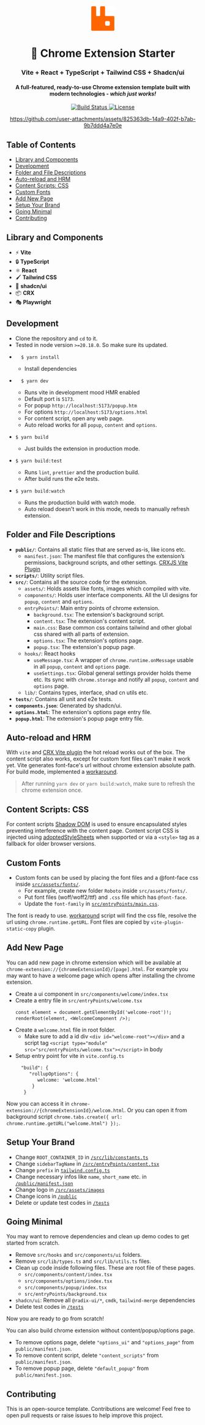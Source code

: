 <div align="center">

<img src="src/assets/images/icon128.png" width="64"/>

# 🚀 Chrome Extension Starter 
### Vite + React + TypeScript + Tailwind CSS + Shadcn/ui
#### A full-featured, ready-to-use Chrome extension template built with modern technologies - *which just works!*

<p align="center">
    <a href="https://github.com/ahmed-dinar/chrome-extension-react-vite-tailwind-boilerplate/actions">
      <img src="https://img.shields.io/github/actions/workflow/status/ahmed-dinar/chrome-extension-react-vite-tailwind-boilerplate/ci.yml?branch=main" alt="Build Status">
    </a>
  <a href="https://github.com/ahmed-dinar/chrome-extension-react-vite-tailwind-boilerplate/blob/main/LICENSE">
    <img src="https://img.shields.io/github/license/ahmed-dinar/chrome-extension-react-vite-tailwind-boilerplate" alt="License">
  </a>
</p>

https://github.com/user-attachments/assets/825363db-14a9-402f-b7ab-9b7ddd4a7e0e

</div>

## Table of Contents

- [Library and Components](#libraryComponents)
- [Development](#development)
- [Folder and File Descriptions](#folders)
- [Auto-reload and HRM](#hrm)
- [Content Scripts: CSS](#content)
- [Custom Fonts](#fonts)
- [Add New Page](#newPage)
- [Setup Your Brand](#branding)
- [Going Minimal](#minimal)
- [Contributing](#contributing)

## Library and Components <a name="libraryComponents"></a>
- ⚡ **Vite**
- 🔒 **TypeScript**
- ⚛️ **React**
- 🖌️ **Tailwind CSS**
- 🌸 **shadcn/ui**
- 📦 **CRX**
- 🎭 **Playwright**

## Development <a name="development"></a>

- Clone the repository and `cd` to it.
- Tested in node version `>=20.18.0`. So make sure its updated.
- ```
    $ yarn install
  ```
  - Install dependencies
- ```
    $ yarn dev
  ```
  - Runs vite in development mood HMR enabled
  - Default port is `5173`.
  - For popup `http://localhost:5173/popup.htm`
  - For options `http://localhost:5173/options.html`
  - For content script, open any web page.
  - Auto reload works for all `popup`, `content` and `options`.
- ```
  $ yarn build
  ```
  - Just builds the extension in production mode.
- ```
  $ yarn build:test
  ```
  - Runs `lint`, `prettier` and the production build.
  - After build runs the e2e tests.
- ```
  $ yarn build:watch
  ```
  - Runs the production build with watch mode.
  - Auto reload doesn't work in this mode, needs to manually refresh extension.

## Folder and File Descriptions <a name="folders"></a>

- **`public/`**: Contains all static files that are served as-is, like icons etc.
    - `manifest.json`: The manifest file that configures the extension’s permissions, background scripts, and other settings. [CRXJS Vite Plugin](https://crxjs.dev/vite-plugin)
- **`scripts/`**: Utility script files.
- **`src/`**: Contains all the source code for the extension.
    - `assets/`: Holds assets like fonts, images which compiled with vite.
    - `components/`: Holds user interface components. All the UI designs for `popup`, `content` and `options`.
    - `entryPoints/`: Main entry points of chrome extension.
      - `background.tsx`: The extension's background script.
      - `content.tsx`: The extension's content script.
      - `main.css`: Base common css contains tailwind and other global css shared with all parts of extension.
      - `options.tsx`: The extension's options page.
      - `popup.tsx`: The extension's popup page.
    - `hooks/`: React hooks
      - `useMessage.tsx`: A wrapper of `chrome.runtime.onMessage` usable in all `popup`, `content` and `options` page.
      - `useSettings.tsx`: Global general settings provider holds theme etc. Its sync with `chrome.storage` and notify all `popup`, `content` and `options` page.
    - `lib/`: Contains types, interface, shad cn utils etc.
- **`tests/`**: Contains all unit and e2e tests.
- **`components.json`**: Generated by shadcn/ui.
- **`options.html`**: The extension's options page entry file.
- **`popup.html`**: The extension's popup page entry file.

## Auto-reload and HRM <a name="hrm"></a>

With `vite` and [CRX Vite plugin](https://crxjs.dev/vite-plugin) the hot reload works out of the box. The content script also works, except for custom font files can't make it work yet.
Vite generates font-face's url without chrome extension absolute path. For build mode, implemented a [workaround](./src/entryPoints/render/render-font.tsx).
> After running `yarn dev` or `yarn build:watch`, make sure to refresh the chrome extension once.

## Content Scripts: CSS <a name="content"></a>

For content scripts [Shadow DOM](https://developer.mozilla.org/en-US/docs/Web/API/Web_components/Using_shadow_DOM) is used to ensure encapsulated styles preventing interference with the content page.
Content script CSS is injected using [adoptedStyleSheets](https://developer.mozilla.org/en-US/docs/Web/API/Document/adoptedStyleSheets) when supported or via a `<style>` tag as a fallback for older browser versions.


## Custom Fonts <a name="fonts"></a>

* Custom fonts can be used by placing the font files and a @font-face css inside [`src/assets/fonts/`](./src/assets/fonts). 
  * For example, create new folder `Roboto` inside `src/assets/fonts/`.
  * Put font files (woff/woff2/ttf) and `.css` file which has `@font-face`.
  * Update the `font-family` in [`src/entryPoints/main.css`](./src/entryPoints/main.css).

The font is ready to use. [workaround](./src/entryPoints/render/render-font.tsx) script will find the css file, resolve the url using `chrome.runtime.getURL`. 
Font files are copied by `vite-plugin-static-copy` plugin.


## Add New Page <a name="newPage"></a>

You can add new page in chrome extension which will be available at `chrome-extension://{chromeExtensionId}/[page].html`.
For example you may want to have a welcome page which opens after installing the chrome extension.

* Create a ui component in `src/components/welcome/index.tsx`
* Create a entry file in `src/entryPoints/welcome.tsx`
    ```
    const element = document.getElementById('welcome-root')!;
    renderRoot(element, <WelcomeComponent />);
    ```
* Create a `welcome.html` file in root folder.
    * Make sure to add a id div `<div id="welcome-root"></div>` and a script tag `<script type="module" src="src/entryPoints/welcome.tsx"></script>` in body
* Setup entry point for vite in `vite.config.ts`
  ```
    "build": {
       "rollupOptions": {
          welcome: 'welcome.html'
        }
     }
  ```

Now you can access it in `chrome-extension://{chromeExtensionId}/welcom.html`. Or you can open it from background script `chrome.tabs.create({ url: chrome.runtime.getURL("welcome.html") });`.

## Setup Your Brand <a name="branding"></a>

- Change `ROOT_CONTAINER_ID` in [`/src/lib/constants.ts`](./src/lib/constants.ts)
- Change `sidebarTagName` in [`/src/entryPoints/content.tsx`](./src/entryPoints/content.tsx)
- Change `prefix` in [`tailwind.config.ts`](./tailwind.config.ts)
- Change necessary infos like `name`, `short_name` etc. in [`/public/manifest.json`](./public/manifest.json)
- Change logo in [`/src/assets/images`](./src/assets/images)
- Change icons in [`/public`](./public)
- Delete or update test codes in [`/tests`](./tests)

## Going Minimal <a name="minimal"></a>

You may want to remove dependencies and clean up demo codes to get started from scratch. 

- Remove `src/hooks` and `src/components/ui` folders.
- Remove `src/lib/types.ts` and `src/lib/utils.ts` files.
- Clean up code inside following files. These are root file of these pages.
  - `src/components/content/index.tsx`
  - `src/components/options/index.tsx`
  - `src/components/popup/index.tsx`
  - `src/entryPoints/background.tsx`
- `shadcn/ui`: Remove all `@radix-ui/*`, `cmdk`, `tailwind-merge` dependencies
- Delete test codes in [`/tests`](./tests)

Now you are ready to go from scratch!

You can also build chrome extension without content/popup/options page.

- To remove options page, delete `"options_ui"` and `"options_page"` from `public/manifest.json`.
- To remove content script, delete `"content_scripts"` from `public/manifest.json`.
- To remove popup page, delete `"default_popup"` from `public/manifest.json`.

## Contributing <a name="contributing"></a>

This is an open-source template. Contributions are welcome!
Feel free to open pull requests or raise issues to help improve this project.





